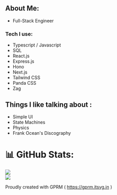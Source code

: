 ## About Me:
- Full-Stack Engineer

### Tech I use: 
- Typescript / Javascript
- SQL
- React.js
- Express.js
- Hono
- Next.js
- Tailwind CSS
- Panda CSS
- Zag

## Things I like talking about : 
- Simple UI
- State Machines
- Physics
- Frank Ocean's Discography

# 📊 GitHub Stats:
![](https://github-readme-stats.vercel.app/api?username=iyifr&theme=dracula&hide_border=true&include_all_commits=false&count_private=false)<br/>
![](https://github-readme-streak-stats.herokuapp.com/?user=iyifr&theme=dracula&hide_border=true)<br/>

Proudly created with GPRM ( https://gprm.itsvg.in )
